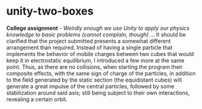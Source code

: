# unity-two-boxes

**College assignment** - _Weirdly enough we use Unity to apply our physics knowledge to basic problems (cannot complain, though)_
...
It should be clarified that the project submitted presents a somewhat different arrangement than required. Instead of having a single particle that implements the behavior of mobile charges between two cubes that would keep it in electrostatic equilibrium, I introduced a few more at the same point. Thus, as there are no collisions, when starting the program their composite effects, with the same sign of charge of the particles, in addition to the field generated by the static section (the equidistant cubes) will generate a great impulse of the central particles, followed by some stabilization around said axis; still being subject to their own interactions, revealing a certain orbit.
